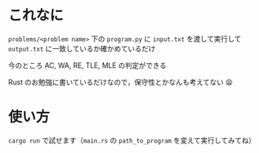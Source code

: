 # これなに
`problems/<problem name>` 下の `program.py` に `input.txt` を渡して実行して `output.txt` に一致しているか確かめているだけ

今のところ AC, WA, RE, TLE, MLE の判定ができる

Rust のお勉強に書いているだけなので，保守性とかなんも考えてない 😫

# 使い方
`cargo run` で試せます（`main.rs` の `path_to_program` を変えて実行してみてね）
